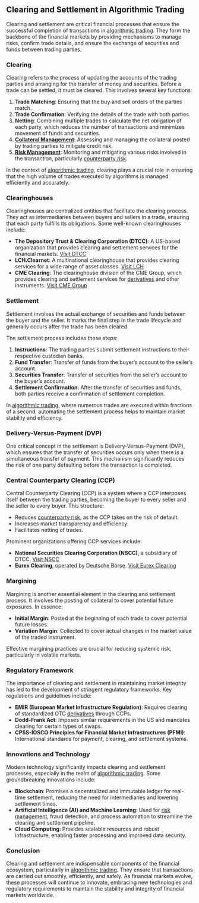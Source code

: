 ## Clearing and Settlement in Algorithmic Trading

Clearing and settlement are critical financial processes that ensure the successful completion of transactions in [algorithmic trading](../a/algorithmic_trading.md). They form the backbone of the financial markets by providing mechanisms to manage risks, confirm trade details, and ensure the exchange of securities and funds between trading parties.

### Clearing

Clearing refers to the process of updating the accounts of the trading parties and arranging for the transfer of money and securities. Before a trade can be settled, it must be cleared. This involves several key functions:

1. **Trade Matching**: Ensuring that the buy and sell orders of the parties match.
2. **Trade Confirmation**: Verifying the details of the trade with both parties.
3. **Netting**: Combining multiple trades to calculate the net obligation of each party, which reduces the number of transactions and minimizes movement of funds and securities.
4. **[Collateral Management](../c/collateral_management.md)**: Assessing and managing the collateral posted by trading parties to mitigate credit risk.
5. **[Risk Management](../r/risk_management.md)**: Monitoring and mitigating various risks involved in the transaction, particularly [counterparty risk](../c/counterparty_risk.md).

In the context of [algorithmic trading](../a/algorithmic_trading.md), clearing plays a crucial role in ensuring that the high volume of trades executed by algorithms is managed efficiently and accurately.

### Clearinghouses

Clearinghouses are centralized entities that facilitate the clearing process. They act as intermediaries between buyers and sellers in a trade, ensuring that each party fulfills its obligations. Some well-known clearinghouses include:

- **The Depository Trust & Clearing Corporation (DTCC)**: A US-based organization that provides clearing and settlement services for the financial markets. [Visit DTCC](http://www.dtcc.com)
- **LCH.Clearnet**: A multinational clearinghouse that provides clearing services for a wide range of asset classes. [Visit LCH](https://www.lch.com/)
- **CME Clearing**: The clearinghouse division of the CME Group, which provides clearing and settlement services for [derivatives](../d/derivatives.md) and other instruments. [Visit CME Group](https://www.cmegroup.com/clearing.html)

### Settlement

Settlement involves the actual exchange of securities and funds between the buyer and the seller. It marks the final step in the trade lifecycle and generally occurs after the trade has been cleared.

The settlement process includes these steps:

1. **Instructions**: The trading parties submit settlement instructions to their respective custodian banks.
2. **Fund Transfer**: Transfer of funds from the buyer’s account to the seller’s account.
3. **Securities Transfer**: Transfer of securities from the seller’s account to the buyer’s account.
4. **Settlement Confirmation**: After the transfer of securities and funds, both parties receive a confirmation of settlement completion.

In [algorithmic trading](../a/algorithmic_trading.md), where numerous trades are executed within fractions of a second, automating the settlement process helps to maintain market stability and efficiency.

### Delivery-Versus-Payment (DVP)

One critical concept in the settlement is Delivery-Versus-Payment (DVP), which ensures that the transfer of securities occurs only when there is a simultaneous transfer of payment. This mechanism significantly reduces the risk of one party defaulting before the transaction is completed.

### Central Counterparty Clearing (CCP)

Central Counterparty Clearing (CCP) is a system where a CCP interposes itself between the trading parties, becoming the buyer to every seller and the seller to every buyer. This structure:

- Reduces [counterparty risk](../c/counterparty_risk.md), as the CCP takes on the risk of default.
- Increases market transparency and efficiency.
- Facilitates netting of trades.

Prominent organizations offering CCP services include:

- **National Securities Clearing Corporation (NSCC)**, a subsidiary of DTCC. [Visit NSCC](http://www.dtcc.com)
- **Eurex Clearing**, operated by Deutsche Börse. [Visit Eurex Clearing](https://www.eurex.com/ex-en/clearing)
  
### Margining

Margining is another essential element in the clearing and settlement process. It involves the posting of collateral to cover potential future exposures. In essence:

- **Initial Margin**: Posted at the beginning of each trade to cover potential future losses.
- **Variation Margin**: Collected to cover actual changes in the market value of the traded instrument.

Effective margining practices are crucial for reducing systemic risk, particularly in volatile markets.

### Regulatory Framework

The importance of clearing and settlement in maintaining market integrity has led to the development of stringent regulatory frameworks. Key regulations and guidelines include:

- **EMIR (European Market Infrastructure Regulation)**: Requires clearing of standardized OTC [derivatives](../d/derivatives.md) through CCPs.
- **Dodd-Frank Act**: Imposes similar requirements in the US and mandates clearing for certain types of swaps.
- **CPSS-IOSCO Principles for Financial Market Infrastructures (PFMI)**: International standards for payment, clearing, and settlement systems.

### Innovations and Technology

Modern technology significantly impacts clearing and settlement processes, especially in the realm of [algorithmic trading](../a/algorithmic_trading.md). Some groundbreaking innovations include:

- **Blockchain**: Promises a decentralized and immutable ledger for real-time settlement, reducing the need for intermediaries and lowering settlement times.
- **Artificial Intelligence (AI) and Machine Learning**: Used for [risk management](../r/risk_management.md), fraud detection, and process automation to streamline the clearing and settlement pipeline.
- **Cloud Computing**: Provides scalable resources and robust infrastructure, enabling faster processing and improved data security.

### Conclusion

Clearing and settlement are indispensable components of the financial ecosystem, particularly in [algorithmic trading](../a/algorithmic_trading.md). They ensure that transactions are carried out smoothly, efficiently, and safely. As financial markets evolve, these processes will continue to innovate, embracing new technologies and regulatory requirements to maintain the stability and integrity of financial markets worldwide.